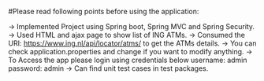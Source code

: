 #Please read following points before using the application:

-> Implemented Project using Spring boot, Spring MVC and Spring Security. 
-> Used HTML and ajax page to show list of ING ATMs.
-> Consumed the URI:  https://www.ing.nl/api/locator/atms/ to get the ATMs details.
-> You can check application.properties and change if you want to modify anything.
-> To Access the app please login using credentials below
	username: admin
	password: admin
-> Can find unit test cases in test packages.
